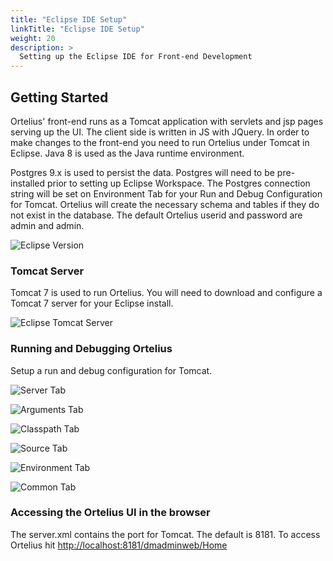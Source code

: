 ```yaml
---
title: "Eclipse IDE Setup"
linkTitle: "Eclipse IDE Setup"
weight: 20
description: >
  Setting up the Eclipse IDE for Front-end Development
---
```


## Getting Started

Ortelius' front-end runs as a Tomcat application with servlets and jsp pages serving up the UI.  The client side is written in JS with JQuery.  In order to make changes to the front-end you need to run Ortelius under Tomcat in Eclipse.  Java 8 is used as the Java runtime environment.  

Postgres 9.x is used to persist the data.  Postgres will need to be pre-installed prior to setting up Eclipse Workspace.  The Postgres connection string will be set on Environment Tab for your Run and Debug Configuration for Tomcat.  Ortelius will create the necessary schema and tables if they do not exist in the database.  The default Ortelius userid and password are admin and admin.  

![Eclipse Version](/eclipse-version.png)

### Tomcat Server

Tomcat 7 is used to run Ortelius.  You will need to download and configure a Tomcat 7 server for your Eclipse install.  

![Eclipse Tomcat Server](/tomcat7.png)

### Running and Debugging Ortelius

Setup a run and debug configuration for Tomcat.  

![Server Tab](/server-tab.png)

![Arguments Tab](/args-tab.png)

![Classpath Tab](/classpath-tab.png)

![Source Tab](/src-tab.png)

![Environment Tab](/env-tab.png)

![Common Tab](/common-tab.png)

### Accessing the Ortelius UI in the browser

The server.xml contains the port for Tomcat.  The default is 8181.  To access Ortelius hit <http://localhost:8181/dmadminweb/Home>
